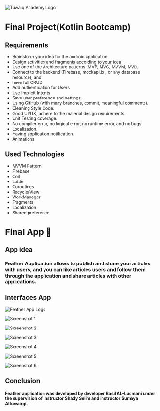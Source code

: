
![Tuwaiq Academy Logo](https://camo.githubusercontent.com/37ca472e2afb74974a0314d89af8f470422a79582bed0d188f9927777230195d/68747470733a2f2f6c61756e63682e73612f6173736574732f696d616765732f6c6f676f732f7475776169712d61636164656d792d6c6f676f2e737667)


# Final Project(Kotlin Bootcamp)

## **Requirements**

- Brainstorm your idea for the android application
- Design activities and fragments according to your idea
- Use one of the Architecture patterns (MVP, MVC, MVVM, MVI).
- Connect to the backend (Firebase, mockapi.io , or any database resource), and
- have full CRUD
- Add authentication for Users
- Use Implicit Intents
- Save user preference and settings.
- Using GitHub (with many branches, commit, meaningful comments).
- Cleaning Style Code.
- Good UI/UX, adhere to the material design requirements
- Unit Testing coverage.
- No compiler error, no logical error, no runtime error, and no bugs.
- Localization.
- Having application notification.
- Animations



## **Used Technologies**
- MVVM Pattern
- Firebase
- Coil
- Lottie
- Coroutines
- RecyclerView
- WorkManager
- Fragments
- Localization
- Shared preference


# **Final App 🎉**

## App idea

### Feather  Application allows  to publish and share your articles with users, and you can like articles  users and follow them through the application and share articles with other applications.




## Interfaces App

![Feather App Logo](https://user-images.githubusercontent.com/91476827/148527193-6db4948f-8337-4888-b193-669311ad3764.png)


![Screenshot 1](https://user-images.githubusercontent.com/91476827/150794367-8d05aaf9-d885-44a9-a08f-2e9111da5e12.jpg)


![Screenshot 2](https://user-images.githubusercontent.com/91476827/150794383-c56db9a3-c07d-467f-a662-c4a696e8be32.jpg)


![Screenshot 3](https://user-images.githubusercontent.com/91476827/150794403-1092bd7e-e30f-4f71-bf1c-e6e6a7125877.jpg)


![Screenshot 4](https://user-images.githubusercontent.com/91476827/150794417-8ef5caf5-52a8-42f2-b92f-41d0ca236947.jpg)


![Screenshot 5](https://user-images.githubusercontent.com/91476827/150794356-4b000978-59b3-433e-a8ac-b14f2936106a.jpg)


![Screenshot 6](https://user-images.githubusercontent.com/91476827/150794340-9a609456-9677-416b-b3d3-9f939fb6f665.jpg)


## Conclusion
#### Feather application was developed by developer Basil AL-Luqmani under the supervision of instructor Shady Selim and instructor Sumaya Altuwairqi.




